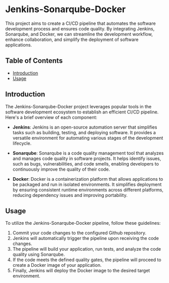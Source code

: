 # Jenkins-Sonarqube-Docker

This project aims to create a CI/CD pipeline that automates the software development process and ensures code quality. By integrating Jenkins, Sonarqube, and Docker, we can streamline the development workflow, enhance collaboration, and simplify the deployment of software applications.

## Table of Contents

- [Introduction](#introduction)
- [Usage](#usage)

## Introduction

The Jenkins-Sonarqube-Docker project leverages popular tools in the software development ecosystem to establish an efficient CI/CD pipeline. Here's a brief overview of each component:

- **Jenkins**: Jenkins is an open-source automation server that simplifies tasks such as building, testing, and deploying software. It provides a versatile environment for automating various stages of the development lifecycle.

- **Sonarqube**: Sonarqube is a code quality management tool that analyzes and manages code quality in software projects. It helps identify issues, such as bugs, vulnerabilities, and code smells, enabling developers to continuously improve the quality of their code.

- **Docker**: Docker is a containerization platform that allows applications to be packaged and run in isolated environments. It simplifies deployment by ensuring consistent runtime environments across different platforms, reducing dependency issues and improving portability.

## Usage

To utilize the Jenkins-Sonarqube-Docker pipeline, follow these guidelines:

1. Commit your code changes to the configured Github repository.
2. Jenkins will automatically trigger the pipeline upon receiving the code changes.
3. The pipeline will build your application, run tests, and analyze the code quality using Sonarqube.
4. If the code meets the defined quality gates, the pipeline will proceed to create a Docker image of your application.
5. Finally, Jenkins will deploy the Docker image to the desired target environment.

